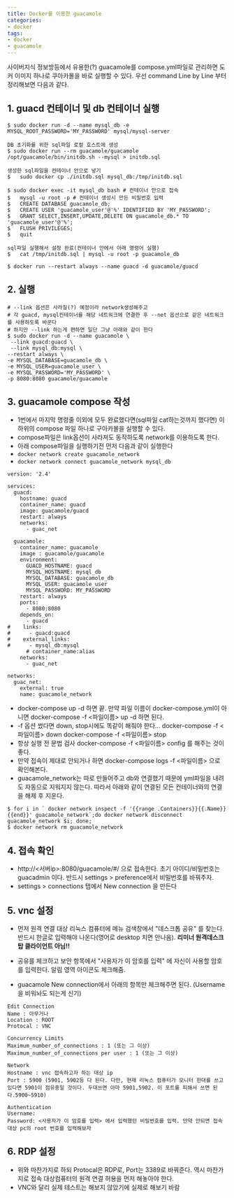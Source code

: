 ```yaml
---
title: Docker를 이용한 guacamole
categories:
- docker
tags:
- docker
- guacamole
---
```


사이버지식 정보방등에서 유용한(?) guacamole를 compose.yml파일로 관리하면 도커 이미지 하나로 쿠아카몰을 바로 실행할 수 있다.
우선 command Line by Line 부터 정리해보면 다음과 같다.

## 1. guacd 컨테이너 및 db 컨테이너 실행

```
$ sudo docker run -d --name mysql_db -e MYSQL_ROOT_PASSWORD='MY_PASSWORD' mysql/mysql-server

DB 초기화를 위한 sql파일 로컬 호스트에 생성
$ sudo docker run --rm guacamole/guacamole /opt/guacamole/bin/initdb.sh --mysql > initdb.sql

생성한 sql파일을 컨테이너 안으로 넣기
$	sudo docker cp ./initdb.sql mysql_db:/tmp/initdb.sql

$ sudo docker exec -it mysql_db bash # 컨테이너 안으로 접속
$	mysql -u root -p # 컨테이너 생성시 만든 비밀번호 입력
$	CREATE DATABASE guacamole_db;
$	CREATE USER 'guacamole_user'@'%' IDENTIFIED BY 'MY_PASSWORD';
$	GRANT SELECT,INSERT,UPDATE,DELETE ON guacamole_db.* TO 'guacamole_user'@'%';
$	FLUSH PRIVILEGES;
$	quit

sql파일 실행해서 설정 완료(컨테이너 안에서 아래 명령어 실행)
$	cat /tmp/initdb.sql | mysql -u root -p guacamole_db

$ docker run --restart always --name guacd -d guacamole/guacd
```

## 2. 실행

```
# --link 옵션은 사라질(?) 예정이라 network생성해주고 
# 각 guacd, mysql컨테이너를 해당 네트워크에 연결한 후 --net 옵션으로 같은 네트워크를 사용하도록 바꾼다
# 하지만 --link 하는게 편하면 일단 그냥 아래와 같이 한다
$ sudo docker run -d --name guacamole \
 --link guacd:guacd \
 --link mysql_db:mysql \
--restart always \
-e MYSQL_DATABASE=guacamole_db \
-e MYSQL_USER=guacamole_user \
-e MYSQL_PASSWORD='MY_PASSWORD' \
-p 8080:8080 guacamole/guacamole
```

## 3. guacamole compose 작성
- 1번에서 마지막 명령줄 이외에 모두 완료했다면(sql파일 cat하는것까지 했다면) 이 하위의 compose 파일 하나로 구아카몰을 실행할 수 있다.
- compose파일은 link옵션이 사라져도 동작하도록 network를 이용하도록 한다.
- 아래 compose파일을 실행하기전 먼저 다음과 같이 실행한다
- ``` docker network create guacamole_network ```
- ``` docker network connect guacamole_network mysql_db ```

```
version: '2.4'

services:
  guacd:
    hostname: guacd
    container_name: guacd
    image: guacamole/guacd
    restart: always
    networks: 
      - guac_net

  guacamole:
    container_name: guacamole
    image : guacamole/guacamole
    environment:
      GUACD_HOSTNAME: guacd
      MYSQL_HOSTNAME: mysql_db
      MYSQL_DATABASE: guacamole_db
      MYSQL_USER: guacamole_user
      MYSQL_PASSWORD: MY_PASSWORD
    restart: always
    ports:
      - 8080:8080
    depends_on:
      - guacd
#    links:
#      - guacd:guacd
#    external_links:
#      - mysql_db:mysql
      # container_name:alias
    networks:
      - guac_net

networks:
  guac_net:
    external: true
    name: guacamole_network

```

- docker-compose up -d 하면 끝. 만약 파일 이름이 docker-compose.yml이 아니면 docker-compose -f <파일이름> up -d 하면 된다.
- -f 옵션 썼다면 down, stop시에도 똑같이 해줘야 한다...  docker-compose -f <파일이름> down   docker-compose -f <파일이름> stop
- 항상 실행 전 문법 검사 docker-compose -f <파일이름> config  를 해주는 것이 좋다.
- 만약 접속이 제대로 안되거나 하면 docker-compose logs -f <파일이름> 으로 확인해본다.
- guacamole_network는 따로 만들어주고 db와 연결했기 때문에 yml파일을 내려도 자동으로 지워지지 않는다. 따라서 아래와 같이 연결된 모든 컨테이너와의 연결을 해제 후 지운다.

```
$ for i in ` docker network inspect -f '{{range .Containers}}{{.Name}} {{end}}' guacamole_network`;do docker network disconnect guacamole_network $i; done;
$ docker network rm guacamole_network
```

## 4. 접속 확인
- http://<서버ip>:8080/guacamole/#/ 으로 접속한다. 초기 아이디/비밀번호는 guacadmin 이다. 반드시 settings > preference에서 비밀번호를 바꿔주자.
- settings > connections 탭에서 New connection 을 만든다
## 5. vnc 설정

- 먼저 원격 연결 대상 리눅스 컴퓨터에 메뉴 검색창에서 "데스크톱 공유" 를 찾는다. 반드시 한글로 입력해야 나온다(영어로 desktop 치면 안나옴). __리미너 원격데스크탑 클라이언트 아님!!__
- 공유를 체크하고 보안 항목에서 "사용자가 이 암호를 입력" 에 자신이 사용할 암호를 입력한다. 알림 영역 아이콘도 체크해줌.

- guacamole New connection에서 아래의 항목만 체크해주면 된다. (Username을 비워놔도 되는게 신기)

```
Edit Connection
Name : 아무거나
Location : ROOT
Protocal : VNC

Concurrency Limits
Maximum_number_of_connections : 1 (또는 그 이상)
Maximum_number_of_connections per user : 1 (또는 그 이상)

Network
Hostname : vnc 접속하고자 하는 대상 ip
Port : 5900 (5901, 5902등 다 된다. 다만, 현재 리눅스 컴퓨터가 모니터 한대를 쓰고 있다면 5901이 점유중일 것이다. 두대쓰면 아마 5901,5902. 이 포트를 피해서 쓰면 된다.5900~5910)

Authentication
Username:
Password: <사용자가 이 암호를 입력> 에서 입력했던 비밀번호를 입력. 만약 안되면 접속 대상 pc의 root 번호를 입력해보자
```

## 6. RDP 설정
- 위와 마찬가지로 하되 Protocal은 RDP로, Port는 3389로 바꿔준다.  역시 마찬가지로 접속 대상컴퓨터의 원격 연결 허용을 먼저 해놓아야 한다.
- VNC와 달리 실제 테스트는 해보지 않았기에 실제로 해보기 바람
